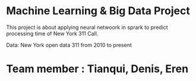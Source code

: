 # Machine Learning & Big Data Project
This project is about applying neural netwoork in sprark to predict processing time of New York 311 Call.

Data: New York open data 311 from 2010 to present

# Team member : Tianqui, Denis, Eren

